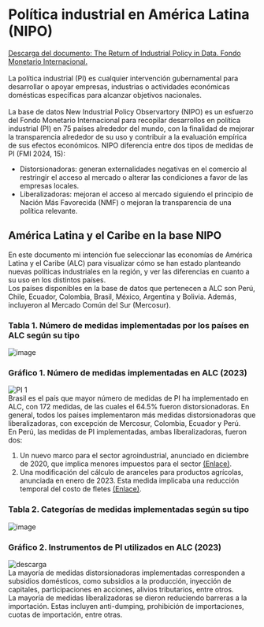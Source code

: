 # Política industrial en América Latina (NIPO)
[Descarga del documento: The Return of Industrial Policy in Data. Fondo Monetario Internacional.](https://www.imf.org/-/media/Files/Publications/WP/2024/English/wpiea2024001-print-pdf.ashx) \
\
La política industrial (PI) es cualquier intervención gubernamental para desarrollar o apoyar empresas, industrias o actividades económicas domésticas específicas para alcanzar objetivos nacionales. \
\
La base de datos New Industrial Policy Observartory (NIPO) es un esfuerzo del Fondo Monetario Internacional para recopilar desarrollos en política industrial (PI) en 75 países alrededor del mundo, con la finalidad de mejorar la transparencia alrededor de su uso y contribuir a la evaluación empírica de sus efectos económicos.
NIPO diferencia entre dos tipos de medidas de PI (FMI 2024, 15):
* Distorsionadoras: generan externalidades negativas en el comercio al restringir el acceso al mercado o alterar las condiciones a favor de las empresas locales.
* Liberalizadoras: mejoran el acceso al mercado siguiendo el principio de Nación Más Favorecida (NMF) o mejoran la transparencia de una política relevante.

## América Latina y el Caribe en la base NIPO
En este documento mi intención fue seleccionar las economías de América Latina y el Caribe (ALC) para visualizar cómo se han estado planteando nuevas políticas industriales en la región, y ver las diferencias en cuanto a su uso en los distintos países. \
Los países disponibles en la base de datos que pertenecen a ALC son Perú, Chile, Ecuador, Colombia, Brasil, México, Argentina y Bolivia. Además, incluyeron al Mercado Común del Sur (Mercosur). 
### Tabla 1. Número de medidas implementadas por los países en ALC según su tipo
![image](https://github.com/RodrigoCandelaApaza/Pol-tica-industrial-en-Am-rica-Latina--NIPO-/assets/58021217/1b2d0b21-bc9d-4c85-93af-b1dfe26df860)
### Gráfico 1. Número de medidas implementadas en ALC (2023)
![PI 1](https://github.com/RodrigoCandelaApaza/Pol-tica-industrial-en-Am-rica-Latina--NIPO-/assets/58021217/f0155bcf-1b9b-4096-bd8d-1ee5fe766ac2) \
Brasil es el país que mayor número de medidas de PI ha implementado en ALC, con 172 medidas, de las cuales el 64.5% fueron distorsionadoras. En general, todos los países implementaron más medidas distorsionadoras que liberalizadoras, con excepción de Mercosur, Colombia, Ecuador y Perú. \
En Perú, las medidas de PI implementadas, ambas liberalizadoras, fueron dos:
1. Un nuevo marco para el sector agroindustrial, anunciado en diciembre de 2020, que implica menores impuestos para el sector [(Enlace)](https://busquedas.elperuano.pe/normaslegales/ley-del-regimen-laboral-agrario-y-de-incentivos-para-el-sect-ley-n-31110-1916568-7/#:~:text=El%20objeto%20de%20la%20presente,laborales%20y%20de%20protecci%C3%B3n%20de).
2. Una modificación del cálculo de aranceles para productos agrícolas, anunciada en enero de 2023. Esta medida implicaba una reducción temporal del costo de fletes [(Enlace)](http://www.elperuano.pe/noticia/201612-publican-ley-para-la-reduccion-temporal-de-costos-de-urea-y-otros-insumos-importados).

### Tabla 2. Categorías de medidas implementadas según su tipo
![image](https://github.com/RodrigoCandelaApaza/Pol-tica-industrial-en-Am-rica-Latina--NIPO-/assets/58021217/47b66b92-dfa9-4523-9291-f5f1e08a1e65) 

### Gráfico 2. Instrumentos de PI utilizados en ALC (2023)
![descarga](https://github.com/RodrigoCandelaApaza/Pol-tica-industrial-en-Am-rica-Latina--NIPO-/assets/58021217/197e0adc-3589-4f79-bd95-57db727ed06e) \
La mayoría de medidas distorsionadoras implementadas corresponden a subsidios domésticos, como subsidios a la producción, inyección de capitales, participaciones en acciones, alivios tributarios, entre otros. \
La mayoría de medidas liberalizadoras se dieron reduciendo barreras a la importación. Estas incluyen anti-dumping, prohibición de importaciones, cuotas de importación, entre otras.
